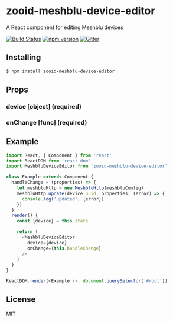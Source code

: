 # zooid-meshblu-device-editor

A React component for editing Meshblu devices

[![Build Status](https://travis-ci.org/octoblu/zooid-meshblu-device-editor.svg?branch=master)](https://travis-ci.org/octoblu/zooid-meshblu-device-editor)
[![npm version](https://badge.fury.io/js/zooid-meshblu-device-editor.svg)](http://badge.fury.io/js/zooid-meshblu-device-editor)
[![Gitter](https://badges.gitter.im/octoblu/help.svg)](https://gitter.im/octoblu/help)

## Installing

```bash
$ npm install zooid-meshblu-device-editor
```

## Props

### device [object] (required)
### onChange [func] (required)

## Example

```js
import React, { Component } from 'react'
import ReactDOM from 'react-dom'
import MeshbluDeviceEditor from 'zooid-meshblu-device-editor'

class Example extends Component {
  handleChange = (properties) => {
    let meshbluHttp = new MeshbluHttp(meshbluConfig)
    meshbluHttp.update(device.uuid, properties, (error) => {
      console.log('updated', {error})
    })
  }
  render() {
    const {device} = this.state

    return (
      <MeshbluDeviceEditor
        device={device}
        onChange={this.handleChange}
      />
    )
  }
}

ReactDOM.render(<Example />, document.querySelector('#root'))
```

## License

MIT
